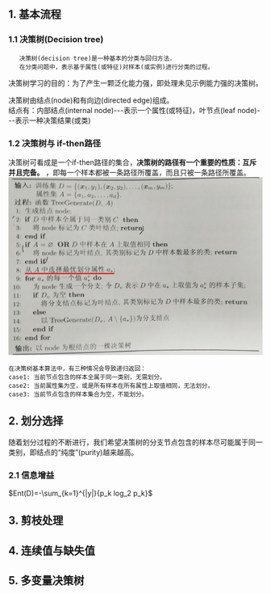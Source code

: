 ## 1. 基本流程
### 1.1 决策树(Decision tree)
       决策树(decision tree)是一种基本的分类与回归方法.   
       在分类问题中，表示基于属性(或特征)对样本(或实例)进行分类的过程。
       
决策树学习的目的：为了产生一颗泛化能力强，即处理未见示例能力强的决策树。

决策树由结点(node)和有向边(directed edge)组成。   
      结点有：内部结点(internal node)---表示一个属性(或特征)，叶节点(leaf node)---表示一种决策结果(或类)
      
### 1.2 决策树与 if-then路径
决策树可看成是一个if-then路径的集合，**决策树的路径有一个重要的性质：互斥并且完备。** ，即每一个样本都被一条路径所覆盖，而且只被一条路径所覆盖。
![Alt text](https://github.com/kawarnana/Machine-Learning/blob/master/pictures/%E5%86%B3%E7%AD%96%E6%A0%91%E7%AE%97%E6%B3%95.png)
    
    在决策树基本算法中，有三种情况会导致递归返回：
    case1: 当前节点包含的样本全属于同一类别，无需划分。   
    case2: 当前属性集为空，或是所有样本在所有属性上取值相同，无法划分。
    case3: 当前节点包含的样本集合为空，不能划分。
    
## 2. 划分选择
随着划分过程的不断进行，我们希望决策树的分支节点包含的样本尽可能属于同一类别，即结点的“纯度”(purity)越来越高。

### 2.1 信息增益
$Ent(D)=-\sum_{k=1}^{|y|}{p_k log_2 p_k}$

## 3. 剪枝处理
## 4. 连续值与缺失值
## 5. 多变量决策树
